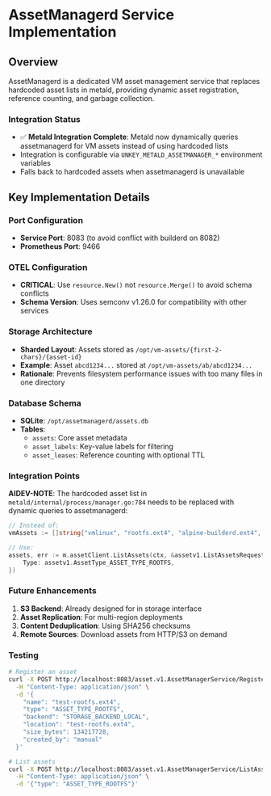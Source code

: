 # AssetManagerd Service Implementation

## Overview

AssetManagerd is a dedicated VM asset management service that replaces hardcoded asset lists in metald, providing dynamic asset registration, reference counting, and garbage collection.

### Integration Status
- ✅ **Metald Integration Complete**: Metald now dynamically queries assetmanagerd for VM assets instead of using hardcoded lists
- Integration is configurable via `UNKEY_METALD_ASSETMANAGER_*` environment variables
- Falls back to hardcoded assets when assetmanagerd is unavailable

## Key Implementation Details

### Port Configuration
- **Service Port**: 8083 (to avoid conflict with builderd on 8082)
- **Prometheus Port**: 9466

### OTEL Configuration
- **CRITICAL**: Use `resource.New()` not `resource.Merge()` to avoid schema conflicts
- **Schema Version**: Uses semconv v1.26.0 for compatibility with other services

### Storage Architecture
- **Sharded Layout**: Assets stored as `/opt/vm-assets/{first-2-chars}/{asset-id}`
- **Example**: Asset `abcd1234...` stored at `/opt/vm-assets/ab/abcd1234...`
- **Rationale**: Prevents filesystem performance issues with too many files in one directory

### Database Schema
- **SQLite**: `/opt/assetmanagerd/assets.db`
- **Tables**:
  - `assets`: Core asset metadata
  - `asset_labels`: Key-value labels for filtering
  - `asset_leases`: Reference counting with optional TTL

### Integration Points

**AIDEV-NOTE**: The hardcoded asset list in `metald/internal/process/manager.go:784` needs to be replaced with dynamic queries to assetmanagerd:
```go
// Instead of:
vmAssets := []string{"vmlinux", "rootfs.ext4", "alpine-builderd.ext4", "busybox-build.ext4", "busybox-builderd.ext4", "build-1749870205104626515.ext4"}

// Use:
assets, err := m.assetClient.ListAssets(ctx, &assetv1.ListAssetsRequest{
    Type: assetv1.AssetType_ASSET_TYPE_ROOTFS,
})
```

### Future Enhancements
1. **S3 Backend**: Already designed for in storage interface
2. **Asset Replication**: For multi-region deployments
3. **Content Deduplication**: Using SHA256 checksums
4. **Remote Sources**: Download assets from HTTP/S3 on demand

### Testing
```bash
# Register an asset
curl -X POST http://localhost:8083/asset.v1.AssetManagerService/RegisterAsset \
  -H "Content-Type: application/json" \
  -d '{
    "name": "test-rootfs.ext4",
    "type": "ASSET_TYPE_ROOTFS",
    "backend": "STORAGE_BACKEND_LOCAL",
    "location": "test-rootfs.ext4",
    "size_bytes": 134217728,
    "created_by": "manual"
  }'

# List assets
curl -X POST http://localhost:8083/asset.v1.AssetManagerService/ListAssets \
  -H "Content-Type: application/json" \
  -d '{"type": "ASSET_TYPE_ROOTFS"}'
```